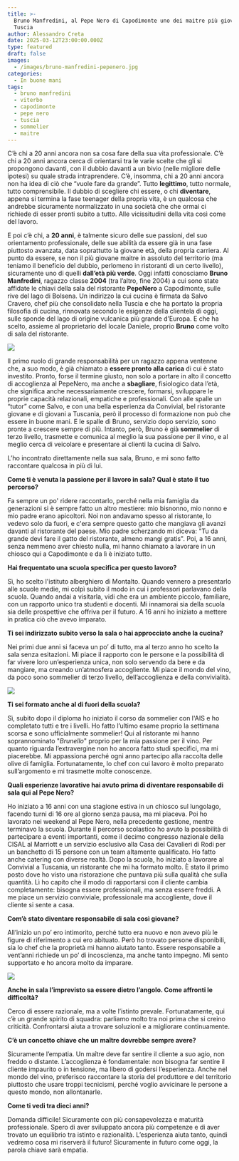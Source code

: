 ```yaml
---
title: >-
  Bruno Manfredini, al Pepe Nero di Capodimonte uno dei maitre più giovani della
  Tuscia
author: Alessandro Creta
date: 2025-03-12T23:00:00.000Z
type: featured
draft: false
images:
  - /images/bruno-manfredini-pepenero.jpg
categories:
  - In buone mani
tags:
  - bruno manfredini
  - viterbo
  - capodimonte
  - pepe nero
  - tuscia
  - sommelier
  - maitre
---
```


C’è chi a 20 anni ancora non sa cosa fare della sua vita professionale. C’è chi a 20 anni ancora cerca di orientarsi tra le varie scelte che gli si propongono davanti, con il dubbio davanti a un bivio (nelle migliore delle ipotesi) su quale strada intraprendere. C’è, insomma, chi a 20 anni ancora non ha idea di ciò che “vuole fare da grande”. Tutto **legittimo**, tutto normale, tutto comprensibile. Il dubbio di scegliere chi essere, o chi **diventare**, appena si termina la fase teenager della propria vita, è un qualcosa che andrebbe sicuramente normalizzato in una società che che ormai ci richiede di esser pronti subito a tutto. Alle vicissitudini della vita così come del lavoro.

E poi c’è chi, a **20 anni**, è talmente sicuro delle sue passioni, del suo orientamento professionale, delle sue abilità da essere già in una fase piuttosto avanzata, data soprattutto la giovane età, della propria carriera. Al punto da essere, se non il più giovane maitre in assoluto del territorio (ma teniamo il beneficio del dubbio, perlomeno in ristoranti di un certo livello), sicuramente uno di quelli **dall’età più verde**. Oggi infatti conosciamo **Bruno Manfredini**, ragazzo classe **2004** (tra l’altro, fine 2004) a cui sono state affidate le chiavi della sala del ristorante **PepeNero** a Capodimonte, sulle rive del lago di Bolsena. Un indirizzo la cui cucina è firmata da Salvo Cravero, chef più che consolidato nella Tuscia e che ha portato la propria filosofia di cucina, rinnovata secondo le esigenze della clientela di oggi, sulle sponde del lago di origine vulcanica più grande d’Europa. E che ha scelto, assieme al proprietario del locale Daniele, proprio **Bruno** come volto di sala del ristorante.

![](/images/Bruno-Manfredini-maitre-PepeNero.jpg)

Il primo ruolo di grande responsabilità per un ragazzo appena ventenne che, a suo modo, è già chiamato a **essere pronto alla carica** di cui è stato investito. Pronto, forse il termine giusto, non solo a portare in alto il concetto di accoglienza al PepeNero, ma anche a **sbagliare**, fisiologico data l’età, che significa anche necessariamente crescere, formarsi, sviluppare le proprie capacità relazionali, empatiche e professionali. Con alle spalle un “tutor” come Salvo, e con una bella esperienza da Convivial, bel ristorante giovane e di giovani a Tuscania, però il processo di formazione non può che essere in buone mani. E le spalle di Bruno, servizio dopo servizio, sono pronte a crescere sempre di più. Intanto, però, Bruno è già **sommelier** di terzo livello, trasmette e comunica al meglio la sua passione per il vino, e al meglio cerca di veicolare e presentare ai clienti la cucina di Salvo.

L’ho incontrato direttamente nella sua sala, Bruno, e mi sono fatto raccontare qualcosa in più di lui.

**Come ti è venuta la passione per il lavoro in sala? Qual è stato il tuo percorso?**

Fa sempre un po' ridere raccontarlo, perché nella mia famiglia da generazioni si è sempre fatto un altro mestiere: mio bisnonno, mio nonno e mio padre erano apicoltori. Noi non andavamo spesso al ristorante, lo vedevo solo da fuori, e c'era sempre questo gatto che mangiava gli avanzi davanti al ristorante del paese. Mio padre scherzando mi diceva: "Tu da grande devi fare il gatto del ristorante, almeno mangi gratis". Poi, a 16 anni, senza nemmeno aver chiesto nulla, mi hanno chiamato a lavorare in un chiosco qui a Capodimonte e da lì è iniziato tutto.

**Hai frequentato una scuola specifica per questo lavoro?**

Sì, ho scelto l'istituto alberghiero di Montalto. Quando vennero a presentarlo alle scuole medie, mi colpì subito il modo in cui i professori parlavano della scuola. Quando andai a visitarla, vidi che era un ambiente piccolo, familiare, con un rapporto unico tra studenti e docenti. Mi innamorai sia della scuola sia delle prospettive che offriva per il futuro. A 16 anni ho iniziato a mettere in pratica ciò che avevo imparato.

**Ti sei indirizzato subito verso la sala o hai approcciato anche la cucina?**

Nei primi due anni si faceva un po’ di tutto, ma al terzo anno ho scelto la sala senza esitazioni. Mi piace il rapporto con le persone e la possibilità di far vivere loro un’esperienza unica, non solo servendo da bere e da mangiare, ma creando un’atmosfera accogliente. Mi piace il mondo del vino, da poco sono sommelier di terzo livello, dell’accoglienza e della convivialità.

![](/images/manfredini-bruno-alessandro-creta-centro-tavola.jpg)

**Ti sei formato anche al di fuori della scuola?**

Sì, subito dopo il diploma ho iniziato il corso da sommelier con l'AIS e ho completato tutti e tre i livelli. Ho fatto l’ultimo esame proprio la settimana scorsa e sono ufficialmente sommelier! Qui al ristorante mi hanno soprannominato "*Brunello*" proprio per la mia passione per il vino. Per quanto riguarda l’extravergine non ho ancora fatto studi specifici, ma mi piacerebbe. Mi appassiona perché ogni anno partecipo alla raccolta delle olive di famiglia. Fortunatamente, lo chef con cui lavoro è molto preparato sull’argomento e mi trasmette molte conoscenze.

**Quali esperienze lavorative hai avuto prima di diventare responsabile di sala qui al Pepe Nero?**

Ho iniziato a 16 anni con una stagione estiva in un chiosco sul lungolago, facendo turni di 16 ore al giorno senza pausa, ma mi piaceva. Poi ho lavorato nei weekend al Pepe Nero, nella precedente gestione, mentre terminavo la scuola. Durante il percorso scolastico ho avuto la possibilità di partecipare a eventi importanti, come il decimo congresso nazionale della CISAL al Marriott e un servizio esclusivo alla Casa dei Cavalieri di Rodi per un banchetto di 15 persone con un team altamente qualificato. Ho fatto anche catering con diverse realtà. Dopo la scuola, ho iniziato a lavorare al Convivial a Tuscania, un ristorante che mi ha formato molto. È stato il primo posto dove ho visto una ristorazione che puntava più sulla qualità che sulla quantità. Lì ho capito che il modo di rapportarsi con il cliente cambia completamente: bisogna essere professionali, ma senza essere freddi. A me piace un servizio conviviale, professionale ma accogliente, dove il cliente si sente a casa.

**Com’è stato diventare responsabile di sala così giovane?**

All’inizio un po’ ero intimorito, perché tutto era nuovo e non avevo più le figure di riferimento a cui ero abituato. Però ho trovato persone disponibili, sia lo chef che la proprietà mi hanno aiutato tanto. Essere responsabile a vent’anni richiede un po’ di incoscienza, ma anche tanto impegno. Mi sento supportato e ho ancora molto da imparare.

![](</images/PepeNero capodimonte.jpg>)

**Anche in sala l’imprevisto sa essere dietro l’angolo. Come affronti le difficoltà?**

Cerco di essere razionale, ma a volte l’istinto prevale. Fortunatamente, qui c’è un grande spirito di squadra: parliamo molto tra noi prima che si creino criticità. Confrontarsi aiuta a trovare soluzioni e a migliorare continuamente.

**C’è un concetto chiave che un maître dovrebbe sempre avere?**

Sicuramente l’empatia. Un maître deve far sentire il cliente a suo agio, non freddo o distante. L’accoglienza è fondamentale: non bisogna far sentire il cliente impaurito o in tensione, ma libero di godersi l’esperienza. Anche nel mondo del vino, preferisco raccontare la storia del produttore e del territorio piuttosto che usare troppi tecnicismi, perché voglio avvicinare le persone a questo mondo, non allontanarle.

**Come ti vedi tra dieci anni?**

Domanda difficile! Sicuramente con più consapevolezza e maturità professionale. Spero di aver sviluppato ancora più competenze e di aver trovato un equilibrio tra istinto e razionalità. L’esperienza aiuta tanto, quindi vedremo cosa mi riserverà il futuro! Sicuramente in futuro come oggi, la parola chiave sarà empatia.
